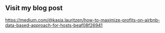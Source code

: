 ## Visit my blog post
https://medium.com/@kasia.lauritzen/how-to-maximize-profits-on-airbnb-data-based-approach-for-hosts-beaf08f26941